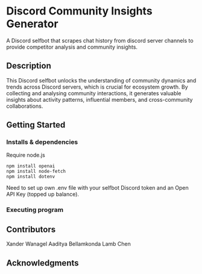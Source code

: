 # Discord Community Insights Generator

A Discord selfbot that scrapes chat history from discord server channels to provide competitor analysis and community insights.  

## Description

This Discord selfbot unlocks the understanding of community dynamics and trends across Discord servers, which is crucial for ecosystem growth. By collecting and analysing community interactions, it generates valuable insights about activity patterns, influential members, and cross-community collaborations. 

## Getting Started

### Installs & dependencies
Require node.js

```npm install openai```    
```npm install node-fetch```           
```npm install dotenv```    

Need to set up own .env file with your selfbot Discord token and an Open API Key (topped up balance).  

### Executing program


## Contributors
Xander Wanagel
Aaditya Bellamkonda
Lamb Chen

## Acknowledgments

